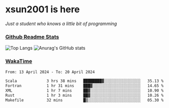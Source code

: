 # xsun2001 is here

*Just a student who knows a little bit of programming*

### [Github Readme Stats](https://github.com/anuraghazra/github-readme-stats)

![Top Langs](https://github-readme-stats.vercel.app/api/top-langs/?username=xsun2001&layout=compact&theme=radical) ![Anurag's GitHub stats](https://github-readme-stats.vercel.app/api?username=xsun2001&show_icons=true&theme=radical)

### [WakaTime](https://wakatime.com)

<!--START_SECTION:waka-->

```txt
From: 13 April 2024 - To: 20 April 2024

Scala             3 hrs 38 mins   ████████▓░░░░░░░░░░░░░░░░   35.13 %
Fortran           1 hr 31 mins    ███▓░░░░░░░░░░░░░░░░░░░░░   14.65 %
XML               1 hr 7 mins     ██▓░░░░░░░░░░░░░░░░░░░░░░   10.90 %
Rust              1 hr 3 mins     ██▓░░░░░░░░░░░░░░░░░░░░░░   10.26 %
Makefile          32 mins         █▒░░░░░░░░░░░░░░░░░░░░░░░   05.30 %
```

<!--END_SECTION:waka-->
